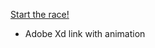 
 <a href="https://xd.adobe.com/view/3bfb2c4e-989c-4a35-8205-667afd7d7caa-6ea8/?fullscreen]](https://xd.adobe.com/view/3bfb2c4e-989c-4a35-8205-667afd7d7caa-6ea8/?fullscreen">Start the race!</a>
 - Adobe Xd link with animation


 
